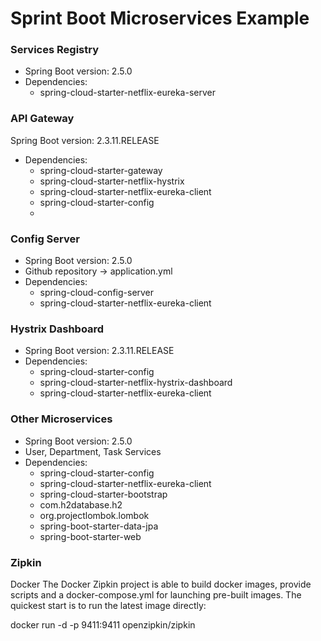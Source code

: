 # Sprint Boot Microservices Example




### Services Registry
- Spring Boot version: 2.5.0
- Dependencies:
  - spring-cloud-starter-netflix-eureka-server
  
### API Gateway
Spring Boot version: 2.3.11.RELEASE
- Dependencies:
  - spring-cloud-starter-gateway  
  - spring-cloud-starter-netflix-hystrix
  - spring-cloud-starter-netflix-eureka-client
  - spring-cloud-starter-config
  - 
### Config Server
- Spring Boot version: 2.5.0
- Github repository -> application.yml 
- Dependencies:
  - spring-cloud-config-server
  - spring-cloud-starter-netflix-eureka-client

### Hystrix Dashboard
- Spring Boot version: 2.3.11.RELEASE
- Dependencies:
  - spring-cloud-starter-config
  - spring-cloud-starter-netflix-hystrix-dashboard
  - spring-cloud-starter-netflix-eureka-client
  
### Other Microservices
- Spring Boot version: 2.5.0
- User, Department, Task Services
- Dependencies:
  - spring-cloud-starter-config
  - spring-cloud-starter-netflix-eureka-client
  - spring-cloud-starter-bootstrap
  - com.h2database.h2
  - org.projectlombok.lombok
  - spring-boot-starter-data-jpa
  - spring-boot-starter-web



### Zipkin
Docker
The Docker Zipkin project is able to build docker images, provide scripts and a docker-compose.yml for launching pre-built images. The quickest start is to run the latest image directly:

docker run -d -p 9411:9411 openzipkin/zipkin
